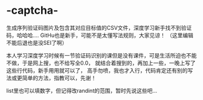 # -captcha-
生成序列验证码图片及包含其对应目标值的CSV文件，深度学习新手找不到验证码，哈哈哈....
GitHu也是新手，可能不是太懂写法规则，大家见谅！
（这里编辑不能后退也是没SEI了啊）

本人学习深度学习时候有一节验证码识别的课但是没有课件，可是生活所迫也不能不做，于是网上搜，也不给写全0.0，
就结合着搜到的，再加上一些，一晚上写了这些行代码，新手用用就可以了，
高手勿喷，我也才入行，代码肯定还有别的写法或更简单的方法，指教可以，先谢！

list里也可以填数字，但记得改randint的范围，暂时先说这些吧...
